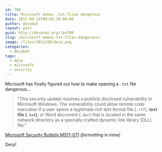 ```yaml
---
id: 780
title: Microsoft makes .txt files dangerous
date: 2011-09-23T09:02:39-04:00
author: docwhat
layout: post
guid: http://docwhat.org/?p=780
slug: /microsoft-makes-txt-files-dangerous/
image: /files/2011/09/derp.png
categories:
  - docwhat
tags:
  - derp
  - microsoft
  - security
---
```

Microsoft has finally figured out how to make opening a `.txt` file dangerous...

> "This security update resolves a publicly disclosed vulnerability in Microsoft Windows. The vulnerability could allow remote code execution if a user opens a legitimate rich text format file (`.rtf`), **text file (`.txt`)**, or Word document (`.doc`) that is located in the same network directory as a specially crafted dynamic link library (DLL) file."

[Microsoft Security Bulletin MS11-071](https://technet.microsoft.com/en-us/security/bulletin/ms11-071) *(formatting is mine)*

Derp!
